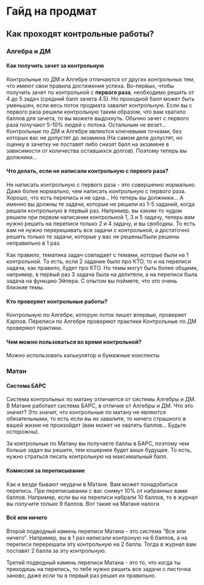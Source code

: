 # Гайд на продмат
## Как проходят контрольные работы?
### Алгебра и ДМ
#### Как получить зачет за контрольную
Контрольные по ДМ и Алгебре отличаются от других контрольных тем, что имеют свои правила достижения успеха. Во-первых, чтобы получить зачет по контрольной с <b>первого раза</b>, необходимо решить от 4 до 5 задач (средний балл зачета 4.5). Но проходной балл может быть уменьшен, если весь поток продмата завалит контрольную. Если вы с первого раза решили контрольную таким образом, что вам хватило баллов для зачета, то вы можете выдохнуть. Обычно зачет с первого раза получают 5-10% людей с потока. Остальным не везет... Контрольные по ДМ и Алгебре являются ключевыми точками, без которых вас не допустят до экзамена (На самом деле допустят, но оценку в зачетку не поставят либо снизят балл на экзамене в зависимости от количества оставшихся долгов). Поэтому теперь вы должники... 

#### Что делать, если не написали контрольную с первого раза?
Не написать контрольную с первого раза - это совершенно нормально. Даже более нормально, чем написать контрольную с первого раза. Хорошо, что есть перепись и не одна... Но теперь вы должники... А именно вы должны те задачи, которые не решили из 1-5 заданий, когда решали контрольную в первый раз. Например, вы каким-то чудом решили при первом написании контрольной 1, 3 и 5 задачу, теперь вам нужно решить на переписи только 2 и 4 задачу, и вы свободны. То есть вам не нужно перерешивать все задачи с контрольной, а достаточно решить только те задачи, которые у вас не решены/были решены неправильно в 1 раз. 

Как правило, тематика задач совпадает с темами, которые были на 1 контрольной. То есть, если 2 задание было про КТО, то и на переписи задача, как правило, будет про КТО. Но темы могут быть более общими, например, в первый раз 3 задача была на делители, а на переписи была задача на функцию Эйлера. С опытом вы поймете, что это очень близкие темы. 

#### Кто проверяет контрольные работы?
Контрольную по Алгебре, которую поток пишет впервые, проверяет Карпов. Переписи по Алгебре проверяют практики
Контрольные по ДМ проверяют практики. 
#### Чем можно пользоваться во время контрольной?
Можно использовать калькулятор и бумажные конспекты
### Матан
#### Система БАРС
Система контрольных по матану отличается от системы Алгебры и ДМ. В Матане работает система БАРС, в отличие от Алгебры и ДМ. Что это значит? Это значит, что контрольные по матану не являются обязательными, то есть если вы их завалите, то ничего страшного в вашей жизни не произойдет (вам может не хватить баллов... Будьте осторожны). 

За контрольные по Матану вы получаете баллы в БАРС, поэтому чем больше задач вы решите, тем кошернее будет ваше будущее. То есть, нужно страться писать контрольную на максимальный балл.  
#### Комиссия за переписывание
Как и везде бывают неудачи в Матане. Вам может понадобиться перепись. При переписывании с вас снимут 10% от набранных вами баллов. Например, если вы на переписи набрали 10 баллов, то в журнал вы получите только 9 баллов. Вот такие на Матане налоги.
#### Всё или ничего
Второй подводный камень переписи Матана - это система "Все или ничего". Например, вы в 1 раз написали контроную на 6 баллов, а на переписи перерешали эту контрольную на 2 балла. Тогда в журнал вам поставят 2 балла за эту контрольную.

Третий подводный камень переписи Матана - это то, что когда ты приходишь на перепись, то тебе нужно решить все задачи с листочка заново, даже если ты в первый раз решил их правильно. 
